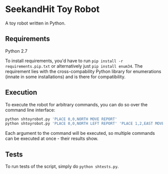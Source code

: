 # SeekandHit Toy Robot

A toy robot written in Python. 

## Requirements

Python 2.7

To install requirements, you'd have to run `pip install -r requirements.pip.txt` or alternatively just `pip install enum34`. The requirement lies with the cross-compability Python library for enumerations (innate in some installations) and is there for compatibility. 

## Execution

To execute the robot for arbitrary commands, you can do so over the command line interface:

```bash
python shtoyrobot.py 'PLACE 0,0,NORTH MOVE REPORT' 
python shtoyrobot.py 'PLACE 0,0,NORTH LEFT REPORT' 'PLACE 1,2,EAST MOVE MOVE LEFT MOVE REPORT'
```

Each argument to the command will be executed, so multiple commands can be executed at once - their results show.

## Tests

To run tests of the script, simply do `python shtests.py`.